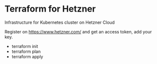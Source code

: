 # Terraform for Hetzner

Infrastructure for Kubernetes cluster on Hetzner Cloud

Register on https://www.hetzner.com/ and get an access token, add your key.

* terraform init
* terraform plan
* terraform apply
